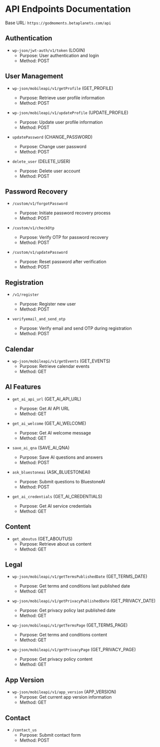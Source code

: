 # API Endpoints Documentation

Base URL: `https://godmoments.betaplanets.com/api`

## Authentication
- `wp-json/jwt-auth/v1/token` (LOGIN)
  - Purpose: User authentication and login
  - Method: POST

## User Management
- `wp-json/mobileapi/v1/getProfile` (GET_PROFILE)
  - Purpose: Retrieve user profile information
  - Method: POST

- `wp-json/mobileapi/v1/updateProfile` (UPDATE_PROFILE)
  - Purpose: Update user profile information
  - Method: POST

- `updatePassword` (CHANGE_PASSWORD)
  - Purpose: Change user password
  - Method: POST

- `delete_user` (DELETE_USER)
  - Purpose: Delete user account
  - Method: POST

## Password Recovery
- `/custom/v1/forgotPassword`
  - Purpose: Initiate password recovery process
  - Method: POST

- `/custom/v1/checkOtp`
  - Purpose: Verify OTP for password recovery
  - Method: POST

- `/custom/v1/updatePassword`
  - Purpose: Reset password after verification
  - Method: POST

## Registration
- `/v1/register`
  - Purpose: Register new user
  - Method: POST

- `verifyemail_and_send_otp`
  - Purpose: Verify email and send OTP during registration
  - Method: POST

## Calendar
- `wp-json/mobileapi/v1/getEvents` (GET_EVENTS)
  - Purpose: Retrieve calendar events
  - Method: GET

## AI Features
- `get_ai_api_url` (GET_AI_API_URL)
  - Purpose: Get AI API URL
  - Method: GET

- `get_ai_welcome` (GET_AI_WELCOME)
  - Purpose: Get AI welcome message
  - Method: GET

- `save_ai_qna` (SAVE_AI_QNA)
  - Purpose: Save AI questions and answers
  - Method: POST

- `ask_bluestoneai` (ASK_BLUESTONEAI)
  - Purpose: Submit questions to BluestoneAI
  - Method: POST

- `get_ai_credentials` (GET_AI_CREDENTIALS)
  - Purpose: Get AI service credentials
  - Method: GET

## Content
- `get_aboutus` (GET_ABOUTUS)
  - Purpose: Retrieve about us content
  - Method: GET

## Legal
- `wp-json/mobileapi/v1/getTermsPublishedDate` (GET_TERMS_DATE)
  - Purpose: Get terms and conditions last published date
  - Method: GET

- `wp-json/mobileapi/v1/getPrivacyPublishedDate` (GET_PRIVACY_DATE)
  - Purpose: Get privacy policy last published date
  - Method: GET

- `wp-json/mobileapi/v1/getTermsPage` (GET_TERMS_PAGE)
  - Purpose: Get terms and conditions content
  - Method: GET

- `wp-json/mobileapi/v1/getPrivacyPage` (GET_PRIVACY_PAGE)
  - Purpose: Get privacy policy content
  - Method: GET

## App Version
- `wp-json/mobileapi/v1/app_version` (APP_VERSION)
  - Purpose: Get current app version information
  - Method: GET

## Contact
- `/contact_us`
  - Purpose: Submit contact form
  - Method: POST
